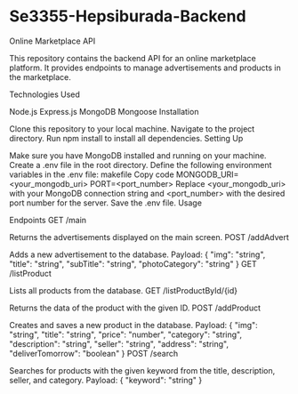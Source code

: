 # Se3355-Hepsiburada-Backend

Online Marketplace API

This repository contains the backend API for an online marketplace platform. It provides endpoints to manage advertisements and products in the marketplace.

Technologies Used

Node.js
Express.js
MongoDB
Mongoose
Installation

Clone this repository to your local machine.
Navigate to the project directory.
Run npm install to install all dependencies.
Setting Up

Make sure you have MongoDB installed and running on your machine.
Create a .env file in the root directory.
Define the following environment variables in the .env file:
makefile
Copy code
MONGODB_URI=<your_mongodb_uri>
PORT=<port_number>
Replace <your_mongodb_uri> with your MongoDB connection string and <port_number> with the desired port number for the server.
Save the .env file.
Usage

Endpoints
GET /main

Returns the advertisements displayed on the main screen.
POST /addAdvert

Adds a new advertisement to the database.
Payload:
{
    "img": "string",
    "title": "string",
    "subTitle": "string",
    "photoCategory": "string"
}
GET /listProduct

Lists all products from the database.
GET /listProductById/{id}

Returns the data of the product with the given ID.
POST /addProduct

Creates and saves a new product in the database.
Payload:
{
    "img": "string",
    "title": "string",
    "price": "number",
    "category": "string",
    "description": "string",
    "seller": "string",
    "address": "string",
    "deliverTomorrow": "boolean"
}
POST /search

Searches for products with the given keyword from the title, description, seller, and category.
Payload:
{
    "keyword": "string"
}

